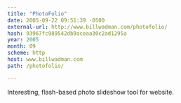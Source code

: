 ```yaml
---
title: "PhotoFolio"
date: 2005-09-22 09:51:39 -0500
external-url: http://www.billwadman.com/photofolio/
hash: 93967fc989542db9aceaa30c2ad1295a
year: 2005
month: 09
scheme: http
host: www.billwadman.com
path: /photofolio/

---
```


Interesting, flash-based photo slideshow tool for website.
